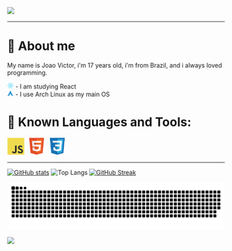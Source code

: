 <img src="https://capsule-render.vercel.app/api?type=waving&height=150&color=gradient&text=Welcome%20👋&section=header&reversal=false&textBg=false&fontColor=ffff&fontAlignY=30"/>
    
******

# :bust_in_silhouette: About me

My name is Joao Victor, i'm 17 years old, i'm from Brazil, and i always loved programming.

<img src="https://github.com/devicons/devicon/blob/master/icons/react/react-original.svg" height="15"/> - I am studying React  
<img src="https://github.com/devicons/devicon/blob/master/icons/archlinux/archlinux-original.svg"
height="15"/> - I use Arch Linux as my main OS

# :rocket: Known Languages and Tools:

<div>
      <img src="https://github.com/devicons/devicon/blob/master/icons/javascript/javascript-original.svg" title="Javascript" alt="Javascript" width="40" height="40"/>&nbsp;
      <img src="https://github.com/devicons/devicon/blob/master/icons/html5/html5-original.svg" title="HTML" alt="HTML" width="40" height="40"/>&nbsp;
      <img src="https://github.com/devicons/devicon/blob/master/icons/css3/css3-original.svg" title="CSS" alt="CSS" width="40" height="40"/>&nbsp;
</div>

******

  [![GitHub stats](https://github-readme-stats.vercel.app/api?username=JoaoVictorCoder&show_icons=true&theme=dark&hide=prs)](https://github.com/JoaoVictorCoder/JoaoVictorCoder)
  ![Top Langs](https://github-readme-stats.vercel.app/api/top-langs/?username=JoaoVictorCoder&layout=compact&theme=dark)
[![GitHub Streak](https://streak-stats.demolab.com?user=JoaoVictorCoder&theme=dark&card_width=400&card_height=200)](https://git.io/streak-stats)

  ![Snake](https://raw.githubusercontent.com/JoaoVictorCoder/JoaoVictorCoder/output/github-contribution-grid-snake-dark.svg)

<img src="https://capsule-render.vercel.app/api?type=waving&height=100&color=gradient&section=footer" />
